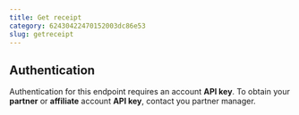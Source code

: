 ```yaml
---
title: Get receipt
category: 62430422470152003dc86e53
slug: getreceipt
---
```


## Authentication

Authentication for this endpoint requires an account **API key**. To obtain your **partner** or **affiliate** account **API key**, contact you partner manager.